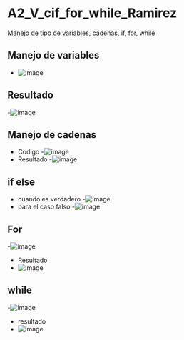 # A2_V_cif_for_while_Ramirez
Manejo de tipo de variables, cadenas, if, for, while
## Manejo de variables
- ![image](https://github.com/user-attachments/assets/5ff8fab0-d7a7-43a9-a4d6-9ea809793c81)
## Resultado
-![image](https://github.com/user-attachments/assets/1281ed3c-4b42-4b24-840c-123830ee3364)
## Manejo de cadenas
- Codigo
-![image](https://github.com/user-attachments/assets/3c603252-9ab0-46d0-9980-dad3d65cd32b)
- Resultado
-![image](https://github.com/user-attachments/assets/17e381be-3eba-47af-92b4-57e3c8a9700f)
## if else
- cuando es verdadero
-![image](https://github.com/user-attachments/assets/496e16a3-df37-41ad-a59c-dde446d5fd1e)
- para el caso falso
-![image](https://github.com/user-attachments/assets/130c7168-cd31-46c2-854d-4357ddeec1e8)
## For
-![image](https://github.com/user-attachments/assets/cfb88d2c-6607-4950-b314-55e1c0fc10c3)
- Resultado
- ![image](https://github.com/user-attachments/assets/2adee53c-1b7a-4a85-869f-3308980700bf)
## while
-![image](https://github.com/user-attachments/assets/4dc80492-8e2d-4be6-b16f-f4a64595d287)
- resultado
- ![image](https://github.com/user-attachments/assets/e10544dd-0a4b-4e9e-95c8-7bcc4b7a34c0)
